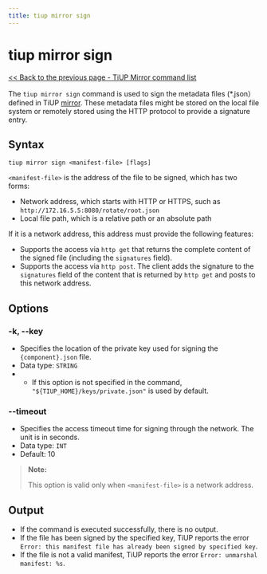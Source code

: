 ```yaml
---
title: tiup mirror sign
---
```


# tiup mirror sign

[<< Back to the previous page - TiUP Mirror command list](/tiup/tiup-command-mirror.md#command-list)

The `tiup mirror sign` command is used to sign the metadata files (*.json）defined in TiUP [mirror](/tiup/tiup-mirror-reference.md). These metadata files might be stored on the local file system or remotely stored using the HTTP protocol to provide a signature entry.

## Syntax

```shell
tiup mirror sign <manifest-file> [flags]
```

`<manifest-file>` is the address of the file to be signed, which has two forms:

- Network address, which starts with HTTP or HTTPS, such as `http://172.16.5.5:8080/rotate/root.json`
- Local file path, which is a relative path or an absolute path

If it is a network address, this address must provide the following features:

- Supports the access via `http get` that returns the complete content of the signed file (including the `signatures` field).
- Supports the access via `http post`. The client adds the signature to the `signatures` field of the content that is returned by `http get` and posts to this network address.

## Options

### -k, --key

- Specifies the location of the private key used for signing the `{component}.json` file.
- Data type: `STRING`
- - If this option is not specified in the command, `"${TIUP_HOME}/keys/private.json"` is used by default.

### --timeout

- Specifies the access timeout time for signing through the network. The unit is in seconds.
- Data type: `INT`
- Default: 10

> **Note:**
>
> This option is valid only when `<manifest-file>` is a network address.

## Output

- If the command is executed successfully, there is no output.
- If the file has been signed by the specified key, TiUP reports the error `Error: this manifest file has already been signed by specified key`.
- If the file is not a valid manifest, TiUP reports the error `Error: unmarshal manifest: %s`.
